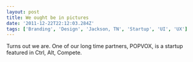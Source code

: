 ```yaml
---
layout: post
title: We ought be in pictures
date: '2011-12-22T22:12:03.284Z'
tags: ['Branding', 'Design', 'Jackson, TN', 'Startup', 'UI', 'UX']
---
```


Turns out we are. One of our long time partners, POPVOX, is a startup featured in Ctrl, Alt, Compete.
